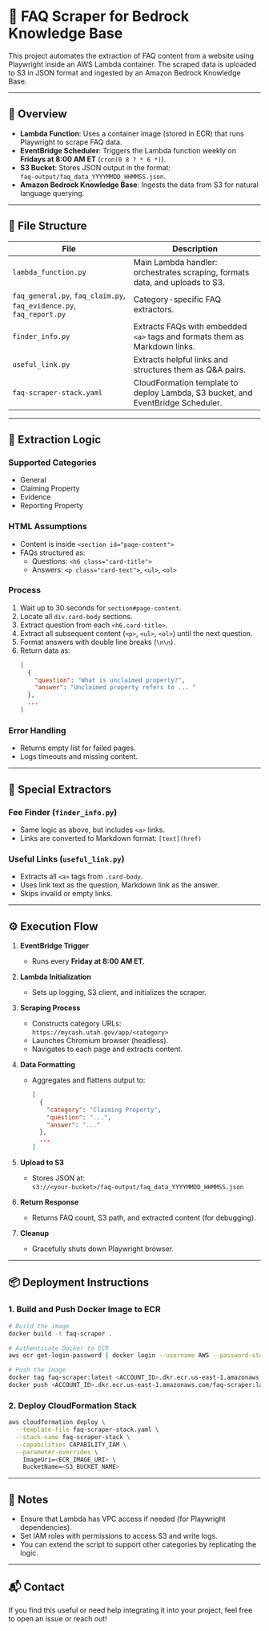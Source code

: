 # 🧠 FAQ Scraper for Bedrock Knowledge Base

This project automates the extraction of FAQ content from a website using Playwright inside an AWS Lambda container. The scraped data is uploaded to S3 in JSON format and ingested by an Amazon Bedrock Knowledge Base.

---

## 🚀 Overview

- **Lambda Function**: Uses a container image (stored in ECR) that runs Playwright to scrape FAQ data.
- **EventBridge Scheduler**: Triggers the Lambda function weekly on **Fridays at 8:00 AM ET** (`cron(0 8 ? * 6 *)`).
- **S3 Bucket**: Stores JSON output in the format:  
  `faq-output/faq_data_YYYYMMDD_HHMMSS.json`.
- **Amazon Bedrock Knowledge Base**: Ingests the data from S3 for natural language querying.

---

## 📁 File Structure

| File | Description |
|------|-------------|
| `lambda_function.py` | Main Lambda handler: orchestrates scraping, formats data, and uploads to S3. |
| `faq_general.py`, `faq_claim.py`, `faq_evidence.py`, `faq_report.py` | Category-specific FAQ extractors. |
| `finder_info.py` | Extracts FAQs with embedded `<a>` tags and formats them as Markdown links. |
| `useful_link.py` | Extracts helpful links and structures them as Q&A pairs. |
| `faq-scraper-stack.yaml` | CloudFormation template to deploy Lambda, S3 bucket, and EventBridge Scheduler. |

---

## 🧩 Extraction Logic

### Supported Categories
- General
- Claiming Property
- Evidence
- Reporting Property

### HTML Assumptions
- Content is inside `<section id="page-content">`
- FAQs structured as:
  - Questions: `<h6 class="card-title">`
  - Answers: `<p class="card-text">`, `<ul>`, `<ol>`

### Process
1. Wait up to 30 seconds for `section#page-content`.
2. Locate all `div.card-body` sections.
3. Extract question from each `<h6.card-title>`.
4. Extract all subsequent content (`<p>`, `<ul>`, `<ol>`) until the next question.
5. Format answers with double line breaks (`\n\n`).
6. Return data as:
   ```json
   [
     {
       "question": "What is unclaimed property?",
       "answer": "Unclaimed property refers to ... "
     },
     ...
   ]
   ```

### Error Handling
- Returns empty list for failed pages.
- Logs timeouts and missing content.

---

## 🔎 Special Extractors

### Fee Finder (`finder_info.py`)
- Same logic as above, but includes `<a>` links.
- Links are converted to Markdown format: `[text](href)`

### Useful Links (`useful_link.py`)
- Extracts all `<a>` tags from `.card-body`.
- Uses link text as the question, Markdown link as the answer.
- Skips invalid or empty links.

---

## ⚙️ Execution Flow

1. **EventBridge Trigger**  
   - Runs every **Friday at 8:00 AM ET**.

2. **Lambda Initialization**  
   - Sets up logging, S3 client, and initializes the scraper.

3. **Scraping Process**
   - Constructs category URLs:  
     `https://mycash.utah.gov/app/<category>`
   - Launches Chromium browser (headless).
   - Navigates to each page and extracts content.

4. **Data Formatting**
   - Aggregates and flattens output to:
     ```json
     [
       {
         "category": "Claiming Property",
         "question": "...",
         "answer": "..."
       },
       ...
     ]
     ```

5. **Upload to S3**
   - Stores JSON at:  
     `s3://<your-bucket>/faq-output/faq_data_YYYYMMDD_HHMMSS.json`

6. **Return Response**
   - Returns FAQ count, S3 path, and extracted content (for debugging).

7. **Cleanup**
   - Gracefully shuts down Playwright browser.

---

## 📦 Deployment Instructions

### 1. Build and Push Docker Image to ECR
```bash
# Build the image
docker build -t faq-scraper .

# Authenticate Docker to ECR
aws ecr get-login-password | docker login --username AWS --password-stdin <ACCOUNT_ID>.dkr.ecr.us-east-1.amazonaws.com

# Push the image
docker tag faq-scraper:latest <ACCOUNT_ID>.dkr.ecr.us-east-1.amazonaws.com/faq-scraper:latest
docker push <ACCOUNT_ID>.dkr.ecr.us-east-1.amazonaws.com/faq-scraper:latest
```

### 2. Deploy CloudFormation Stack
```bash
aws cloudformation deploy \
  --template-file faq-scraper-stack.yaml \
  --stack-name faq-scraper-stack \
  --capabilities CAPABILITY_IAM \
  --parameter-overrides \
    ImageUri=<ECR_IMAGE_URI> \
    BucketName=<S3_BUCKET_NAME>
```

---

## 🧠 Notes

- Ensure that Lambda has VPC access if needed (for Playwright dependencies).
- Set IAM roles with permissions to access S3 and write logs.
- You can extend the script to support other categories by replicating the logic.

---

## 📬 Contact

If you find this useful or need help integrating it into your project, feel free to open an issue or reach out!